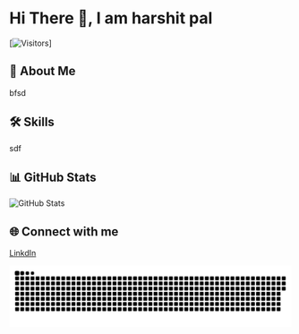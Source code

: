 
# Hi There 👋, I am harshit pal
[![Visitors](https://visitor-badge.laobi.icu/badge?page_id=HarshitPal25)]
## 🚀 About Me
bfsd
## 🛠️ Skills
sdf
## 📊 GitHub Stats
![GitHub Stats](https://github-readme-stats.vercel.app/api?username=HarshitPal25&show_icons=true&theme=radical)
## 🌐 Connect with me
[LinkdIn](s)

![snake gif](https://github.com/HarshitPal25/HarshitPal25/blob/output/github-snake-dark.svg)
        